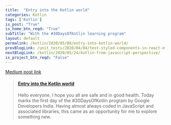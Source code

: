 ```yaml
---
title:  "Entry into the Kotlin world"
categories: Kotlin
tags: ['Kotlin']
is_post: "True"
is_home_btn_reqd: "True"
subTitle: "With the #30DaysOfKotlin learning program"
layout: default
permalink: /kotlin/2020/05/08/entry-into-kotlin-world/
prevBlogLink: /unit_tests/2020/04/04/test-styled-components-in-react-effeciently-using-display-names/
nextBlogLink: /kotlin/2020/05/24/kotlin-from-javascript-perspective/
is_project_btn_reqd: "False"
---
```




[Medium post link](https://medium.com/@anuradha15/entry-into-the-kotlin-world-6625b7b19f61)

<blockquote class="embedly-card" data-card-controls="0"><h4><a href="https://medium.com/@anuradha15/entry-into-the-kotlin-world-6625b7b19f61">Entry into the Kotlin world</a></h4><p>Hello everyone, I hope you all are safe and in good health. Today marks the first day of the #30DaysOfKotlin program by Google Developers India. Having almost always coded in JavaScript and associated libraries, this came as an opportunity for me to explore something new.</p></blockquote>
<script async src="//cdn.embedly.com/widgets/platform.js" charset="UTF-8"></script>
